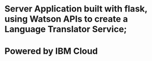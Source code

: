 # Server Application built with flask, using Watson APIs to create a Language Translator Service;
# Powered by IBM Cloud